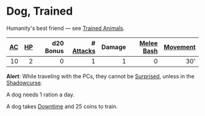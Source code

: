 # Dog, Trained

Humanity's best friend — see [Trained Animals](../Trained%20Animals.md).

| [AC](../../../Player%20Characters/Derived%20Statistics/Armor%20Class.md) | [HP](../../../Player%20Characters/Derived%20Statistics/Hit%20Points.md) | d20 Bonus | # [Attacks](../../../Game%20Procedures/Combat/Attack.md) | Damage | [Melee Bash](../../../Game%20Procedures/Combat/Melee%20Attack.md#Melee%20Bash) | [Movement](../../../Game%20Procedures/Combat/Movement.md) |
| -----------------------------------------------------------------------: | ----------------------------------------------------------------------: | --------: | -------------------------------------------------------: | -----: | -----------------------------------------------------------------------------: | --------------------------------------------------------: |
|                                                                       10 |                                                                       2 |         0 |                                                        1 |      1 |                                                                              0 |                                                       30' |

**Alert**: While traveling with the PCs, they cannot be [Surprised](../../../Game%20Procedures/Conditions/Surprised.md), unless in the [Shadowcurse](../../../Game%20Procedures/Hazards/Shadowcurse.md).

A dog needs 1 ration a day.

A dog takes [Downtime](../../../Game%20Procedures/Exploration/Downtime.md) and 25 coins to train.
